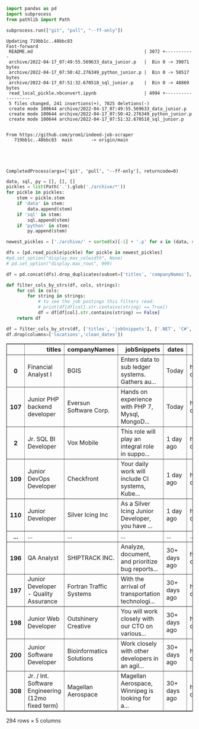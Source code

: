 ```python
import pandas as pd
import subprocess
from pathlib import Path
```


```python
subprocess.run(["git", "pull", "--ff-only"])
```

    Updating 719bb1c..48bbc83
    Fast-forward
     README.md                                          | 3072 +-----------
     archive/2022-04-17_07:49:55.569633_data_junior.p   |  Bin 0 -> 39071 bytes
     archive/2022-04-17_07:50:42.276349_python_junior.p |  Bin 0 -> 50517 bytes
     archive/2022-04-17_07:51:32.670518_sql_junior.p    |  Bin 0 -> 48869 bytes
     read_local_pickle.nbconvert.ipynb                  | 4994 +-------------------
     5 files changed, 241 insertions(+), 7825 deletions(-)
     create mode 100644 archive/2022-04-17_07:49:55.569633_data_junior.p
     create mode 100644 archive/2022-04-17_07:50:42.276349_python_junior.p
     create mode 100644 archive/2022-04-17_07:51:32.670518_sql_junior.p


    From https://github.com/yrom1/indeed-job-scraper
       719bb1c..48bbc83  main       -> origin/main





    CompletedProcess(args=['git', 'pull', '--ff-only'], returncode=0)




```python
data, sql, py = [], [], []
pickles = list(Path('.').glob('./archive/*'))
for pickle in pickles:
    stem = pickle.stem
    if 'data' in stem:
        data.append(stem)
    if 'sql' in stem:
        sql.append(stem)
    if 'python' in stem:
        py.append(stem)
```


```python
newest_pickles = ['./archive/' + sorted(x)[-1] + '.p' for x in (data, sql, py)]

```


```python
dfs = [pd.read_pickle(pickle) for pickle in newest_pickles]
#pd.set_option("display.max_colwidth", None)
# pd.set_option("display.max_rows", 999)
```


```python
df = pd.concat(dfs).drop_duplicates(subset=['titles', 'companyNames'], ignore_index=True).sort_values('clean_dates')

def filter_cols_by_strs(df, cols, strings):
    for col in cols:
        for string in strings:
            # to see the job postings this filters read:
            # print(df[df[col].str.contains(string) == True])
            df = df[df[col].str.contains(string) == False]
    return df

df = filter_cols_by_strs(df, ['titles', 'jobSnippets'], ['.NET', 'C#', 'Java'])
df.drop(columns=['locations','clean_dates'])
```




<div>

<table border="1" class="dataframe">
  <thead>
    <tr style="text-align: right;">
      <th></th>
      <th>titles</th>
      <th>companyNames</th>
      <th>jobSnippets</th>
      <th>dates</th>
      <th>links</th>
    </tr>
  </thead>
  <tbody>
    <tr>
      <th>0</th>
      <td>Financial Analyst I</td>
      <td>BGIS</td>
      <td>Enters data to sub ledger systems. Gathers au...</td>
      <td>Today</td>
      <td>https://ca.indeed.com/jobs?q=Financial%20Analy...</td>
    </tr>
    <tr>
      <th>107</th>
      <td>Junior PHP backend developer</td>
      <td>Eversun Software Corp.</td>
      <td>Hands on experience with PHP 7, Mysql, MongoD...</td>
      <td>Today</td>
      <td>https://ca.indeed.com/jobs?q=Junior%20PHP%20ba...</td>
    </tr>
    <tr>
      <th>2</th>
      <td>Jr. SQL BI Developer</td>
      <td>Vox Mobile</td>
      <td>This role will play an integral role in suppo...</td>
      <td>1 day ago</td>
      <td>https://ca.indeed.com/jobs?q=Jr.%20SQL%20BI%20...</td>
    </tr>
    <tr>
      <th>109</th>
      <td>Junior DevOps Developer</td>
      <td>Checkfront</td>
      <td>Your daily work will include CI systems, Kube...</td>
      <td>1 day ago</td>
      <td>https://ca.indeed.com/jobs?q=Junior%20DevOps%2...</td>
    </tr>
    <tr>
      <th>110</th>
      <td>Junior Developer</td>
      <td>Silver Icing Inc</td>
      <td>As a Silver Icing Junior Developer, you have ...</td>
      <td>1 day ago</td>
      <td>https://ca.indeed.com/jobs?q=Junior%20Develope...</td>
    </tr>
    <tr>
      <th>...</th>
      <td>...</td>
      <td>...</td>
      <td>...</td>
      <td>...</td>
      <td>...</td>
    </tr>
    <tr>
      <th>196</th>
      <td>QA Analyst</td>
      <td>SHIPTRACK INC.</td>
      <td>Analyze, document, and prioritize bug reports...</td>
      <td>30+ days ago</td>
      <td>https://ca.indeed.com/jobs?q=QA%20Analyst%20SH...</td>
    </tr>
    <tr>
      <th>197</th>
      <td>Junior Developer - Quality Assurance</td>
      <td>Fortran Traffic Systems</td>
      <td>With the arrival of transportation technologi...</td>
      <td>30+ days ago</td>
      <td>https://ca.indeed.com/jobs?q=Junior%20Develope...</td>
    </tr>
    <tr>
      <th>198</th>
      <td>Junior Web Developer</td>
      <td>Outshinery Creative</td>
      <td>You will work closely with our CTO on various...</td>
      <td>30+ days ago</td>
      <td>https://ca.indeed.com/jobs?q=Junior%20Web%20De...</td>
    </tr>
    <tr>
      <th>200</th>
      <td>Junior Software Developer</td>
      <td>Bioinformatics Solutions</td>
      <td>Work closely with other developers in an agil...</td>
      <td>30+ days ago</td>
      <td>https://ca.indeed.com/jobs?q=Junior%20Software...</td>
    </tr>
    <tr>
      <th>308</th>
      <td>Jr. / Int. Software Engineering (12mo fixed term)</td>
      <td>Magellan Aerospace</td>
      <td>Magellan Aerospace, Winnipeg is looking for a...</td>
      <td>30+ days ago</td>
      <td>https://ca.indeed.com/jobs?q=Jr.%20/%20Int.%20...</td>
    </tr>
  </tbody>
</table>
<p>294 rows × 5 columns</p>
</div>




```python

```
